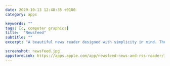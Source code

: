 ```yaml
---
date: 2020-10-13 12:48:35 +0100
category: apps

keywords: ""
tags: [c, computer graphics]
title:  "Newsfeed"
subtitle: ""
excerpt: "A beautiful news reader designed with simplicity in mind. The most effective way to get the news on mobile."

screenshot: newsfeed.jpg
appstoreLink: https://apps.apple.com/app/newsfeed-news-and-rss-reader/id1456526971
---
```

